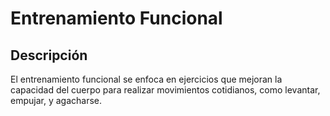# Entrenamiento Funcional

## Descripción
El entrenamiento funcional se enfoca en ejercicios que mejoran la capacidad del cuerpo para realizar movimientos cotidianos, como levantar, empujar, y agacharse.
